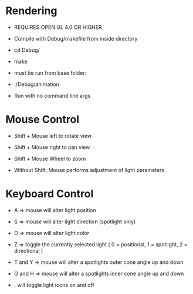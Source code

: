 Rendering
=========

* REQUIRES OPEN GL 4.0 OR HIGHER

* Compile with Debug/makefile from inside directory

* cd Debug/

* make

* must be run from base folder:

* ./Debug/animation

* Run with no command line args

Mouse Control
=============

* Shift + Mouse left to rotate view

* Shift + Mouse right to pan view

* Shift + Mouse Wheel to zoom

* Without Shift, Mouse performs adjustment of light parameters

Keyboard Control
===============

* A => mouse will alter light position

* S => mouse will alter light direction (spotlight only)

* D => mouse will alter light color

* Z => toggle the currently selected light ( 0 = positional, 1 = spotlight, 2 = directional )

* T and Y => mouse will alter a spotlights outer cone angle up and down

* G and H => mouse will alter a spotlights inner cone angle up and down

* . will toggle light icons on and off

